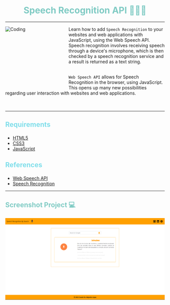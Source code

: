 # <h1 align="center" style="color: #80cbc4;"> Speech Recognition API 👨🏻‍💻 </h1> <hr>  

<img align="left" alt="Coding" width="200" height="200" src="https://winaero.com/blog/wp-content/uploads/2017/06/microphone-dictation-speech-icon.png">

Learn how to add `Speech Recognition` to your websites and web applications with JavaScript, using the Web Speech API. Speech recognition involves receiving speech through a device's microphone, which is then checked by a speech recognition service and a result is returned as a text string. <br><br>

`Web Speech API` allows for Speech Recognition in the browser, using JavaScript. This opens up many new possibilities regarding user interaction with websites and web applications. <br><br><br> <hr>  

## <p align="left" style="color: #80deea;"> Requirements </p>

- [HTML5](https://developer.mozilla.org/es/docs/Web/HTML) 
- [CSS3](https://developer.mozilla.org/es/docs/Web/CSS)
- [JavaScript](https://developer.mozilla.org/es/docs/Web/JavaScript)


## <p align="left" style="color: #80deea;"> References </p>

- [Web Speech API](https://developer.mozilla.org/en-US/docs/Web/API/Web_Speech_API)
- [Speech Recognition](https://developer.mozilla.org/en-US/docs/Web/API/SpeechRecognition) 

<hr>  

## <p align="left" style="color: #80cbc4;"> Screenshot Project 💻 </p>

![Screenshot](assets/img/Screenshot.png)